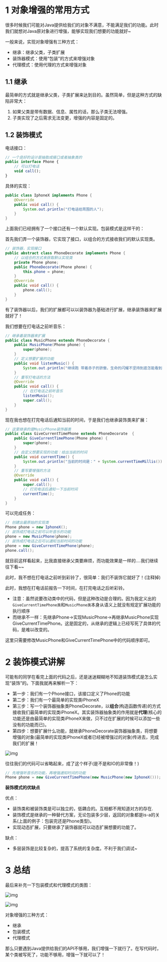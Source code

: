 # 1 对象增强的常用方式

很多时候我们可能对Java提供给我们的对象不满意，不能满足我们的功能。此时我们就想对Java原对象进行增强，能够实现我们想要的功能就好~

一般来说，实现对象增强有三种方式：

- 继承：继承父类，子类扩展
- 装饰器模式：使用“包装”的方式来增强对象
- 代理模式：使用代理的方式来增强对象

## 1.1 继承

最简单的方式就是继承父类，子类扩展来达到目的。虽然简单，但是这种方式的缺陷非常大：

1. 如果父类是带有数据、信息、属性的话，那么子类无法增强。
2. 子类实现了之后需求无法变更，增强的内容是固定的。

## 1.2 装饰模式

电话接口：

```javascript
// 一个良好的设计是抽取成接口或者抽象类的
public interface Phone {
    // 可以打电话
    void call();
}
```

具体的实现：

```java
public class IphoneX implements Phone {
    @Override
    public void call() {
        System.out.println("打电话给周围的人");
    }
}
```

上面我们已经拥有了一个接口还有一个默认实现。包装模式是这样干的：

首先我们弄一个装饰器，它实现了接口，以组合的方式接收我们的默认实现类。

```java
// 装饰器，实现接口
public abstract class PhoneDecorate implements Phone {
    // 以组合的方式来获取默认实现类
    private Phone phone;
    public PhoneDecorate(Phone phone) {
        this.phone = phone;
    }
    @Override
    public void call() {
        phone.call();
    }
}
```

有了装饰器以后，我们的扩展都可以以装饰器为基础进行扩展，继承装饰器来扩展就好了！

我们想要在打电话之前听音乐：

```java
// 继承着装饰器来扩展
public class MusicPhone extends PhoneDecorate {
    public MusicPhone(Phone phone) {
        super(phone);
    }
    // 定义想要扩展的功能
    public void listenMusic() {
        System.out.println("继续跑 带着赤子的骄傲，生命的闪耀不坚持到底怎能看到，与其苟延残喘不如纵情燃烧");
    }
    // 重写打电话的方法
    @Override
    public void call() {
        // 在打电话之前听音乐
        listenMusic();
        super.call();
    }
}
```

现在我也想在打完电话后通知当前的时间，于是我们也继承装饰类来扩展：

```java
// 这里继承的是MusicPhone装饰器类
public class GiveCurrentTimePhone extends PhoneDecorate  {
    public GiveCurrentTimePhone(Phone phone) {
        super(phone);
    }
    // 自定义想要实现的功能：给出当前的时间
    public void currentTime() {
        System.out.println("当前的时间是：" + System.currentTimeMillis());
    }
    // 重写要增强的方法
    @Override
    public void call() {
        super.call();
        // 打完电话后通知一下当前时间
        currentTime();
    }
}
```

可以完成任务：

```java
// 创建出最原始的实现类
Phone phone = new IphoneX();
// 装饰成打电话之前可以听音乐的功能
phone = new MusicPhone(phone);
// 装饰成打电话之后可以通知当前时间的功能
phone = new GiveCurrentTimePhone(phone);
phone.call();
```

就目前这样看起来，比我直接继承父类要麻烦，而功能效果是一样的....我们继续往下看~~

此时，我不想在打电话之前听到彩铃了，很简单：我们不装饰它就好了！(注释掉)

此时，我想在打电话前报告一下时间，在打完电话之后听彩铃。

- 注意：虽然说要改动类中的代码，但是这种改动是合理的。因为我定义出的`GiveCurrentTimePhone类`和`MusicPhone类`本身从语义上就没有规定扩展功能的执行顺序
- 而继承不一样：先继承Phone->实现MusicPhone->再继承MusicPhone实现GiveCurrentTimePhone。这是固定的，从继承的逻辑上已经写死了具体的代码，是难以改变的。

这里只需要修改MusicPhone和GiveCurrentTimePhone中的代码顺序即可。

# 2 装饰模式讲解

可能有的同学在看完上面的代码之后，还是迷迷糊糊地不知道装饰模式是怎么实现“装饰”的。下面我就再来解析一下：

- 第一步：我们有一个Phone接口，该接口定义了Phone的功能
- 第二步：我们有一个最简单的实现类iPhoneX
- 第三步：写一个装饰器抽象类PhoneDecorate，以**组合**(构造函数传递)的方式接收我们最简单的实现类iPhoneX。其实装饰器抽象类的作用就是**代理**(核心的功能还是由最简单的实现类iPhoneX来做，只不过在扩展的时候可以添加一些没有的功能而已)。
- 第四步：想要扩展什么功能，就继承PhoneDecorate装饰器抽象类，将想要增强的对象(最简单的实现类iPhoneX或者已经被增强过的对象)传进去，完成我们的扩展！

![img](https://segmentfault.com/img/remote/1460000014771841?w=1471&h=620)

往往我们的代码可以省略起来，成了这个样子(是不是和IO的非常像！)

```java
// 先增强听音乐的功能，再增强通知时间的功能
Phone phone = new GiveCurrentTimePhone(new MusicPhone(new IphoneX()));
```
**装饰模式的优缺点**

优点：

- 装饰类和被装饰类是可以独立的，低耦合的。互相都不用知道对方的存在.
- 装饰模式是继承的一种替代方案，无论包装多少层，返回的对象都是is-a的关系(上面的例子：包装完还是Phone类型)。
- 实现动态扩展，只要继承了装饰器就可以动态扩展想要的功能了。

缺点：

- 多层装饰是比较复杂的，提高了系统的复杂度。不利于我们调试~

# 3 总结

最后来补充一下包装模式和代理模式的类图：

![img](https://segmentfault.com/img/remote/1460000014771843?w=2448&h=3264)

![img](https://segmentfault.com/img/remote/1460000014771844?w=2448&h=3264)

对象增强的三种方式：

- 继承
- 包装模式
- 代理模式

那么只要遇到Java提供给我们的API不够用，我们增强一下就行了。在写代码时，某个类被写死了，功能不够用，增强一下就可以了！

